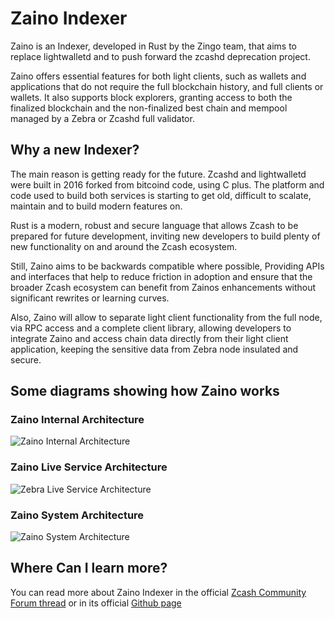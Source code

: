 # Zaino Indexer

Zaino is an Indexer, developed in Rust by the Zingo team, that aims to replace lightwalletd and to push forward the zcashd deprecation project.

Zaino offers essential features for both light clients, such as wallets and applications that do not require the full blockchain history, and full clients or wallets. It also supports block explorers, granting access to both the finalized blockchain and the non-finalized best chain and mempool managed by a Zebra or Zcashd full validator.

## Why a new Indexer?

The main reason is getting ready for the future. Zcashd and lightwalletd were built in 2016 forked from bitcoind code, using C plus. The platform and code used to build both services is starting to get old, difficult to scalate, maintain and to build modern features on.

Rust is a modern, robust and secure language that allows Zcash to be prepared for future development, inviting new developers to build plenty of new functionality on and around the Zcash ecosystem.

Still, Zaino aims to be backwards compatible where possible, Providing APIs and interfaces that help to reduce friction in adoption and ensure that the broader Zcash ecosystem can benefit from Zainos enhancements without significant rewrites or learning curves.

Also, Zaino will allow to separate light client functionality from the full node, via RPC access and a complete client library, allowing developers to integrate Zaino and access chain data directly from their light client application, keeping the sensitive data from Zebra node insulated and secure.

## Some diagrams showing how Zaino works

### Zaino Internal Architecture
![Zaino Internal Architecture](https://i.ibb.co/mRTNtfy/image-2025-01-02-190143429.png)

### Zaino Live Service Architecture
![Zebra Live Service Architecture](https://i.ibb.co/x7dbRY8/image-2025-01-02-190349017.png)

### Zaino System Architecture
![Zaino System Architecture](https://i.ibb.co/wwL0XZv/image-2025-01-02-190448037.png)


## Where Can I learn more?
You can read more about Zaino Indexer in the official [Zcash Community Forum thread](https://forum.zcashcommunity.com/t/zingo-labs-accelerates-zcashd-deprecation/48545/38) or in its official [Github page](https://github.com/zingolabs/zaino)
